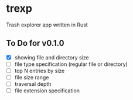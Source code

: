 # trexp
Trash explorer app written in Rust

## To Do for v0.1.0
- [x] showing file and directory size
- [ ] file type specification (regular file or directory)
- [ ] top N entries by size
- [ ] file size range
- [ ] traversal depth
- [ ] file extension specification
